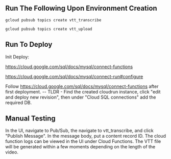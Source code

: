 ## Run The Following Upon Environment Creation

`gcloud pubsub topics create vtt_transcribe`

`gcloud pubsub topics create vtt_upload`

## Run To Deploy

Init Deploy:

https://cloud.google.com/sql/docs/mysql/connect-functions

https://cloud.google.com/sql/docs/mysql/connect-run#configure

Follow https://cloud.google.com/sql/docs/mysql/connect-functions after first deployment.
-- TLDR - Find the created cloudrun instance, click "edit and deploy new revision", then under "Cloud SQL connections" add the required DB.

## Manual Testing

In the UI, navigate to Pub/Sub, the navigate to vtt_transcribe, and click "Publish Message". In the message body, put a content record ID. The cloud function logs can be viewed in the UI under Cloud Functions. The VTT file will be generated within a few moments depending on the length of the video. 
